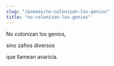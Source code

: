 ```yaml
---
slug: "/poemas/no-colonizan-los-genios"
title: "no-colonizan-los-genios"
---
```

No colonizan los genios,

sino zafios diversos

que llamean avaricia.